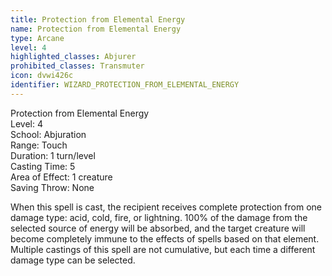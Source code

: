 ```yaml
---
title: Protection from Elemental Energy
name: Protection from Elemental Energy
type: Arcane
level: 4
highlighted_classes: Abjurer
prohibited_classes: Transmuter
icon: dvwi426c
identifier: WIZARD_PROTECTION_FROM_ELEMENTAL_ENERGY
---
```

Protection from Elemental Energy  
Level: 4  
School: Abjuration  
Range: Touch  
Duration: 1 turn/level  
Casting Time: 5  
Area of Effect: 1 creature  
Saving Throw: None  
  
When this spell is cast, the recipient receives complete protection from one damage type: acid, cold, fire, or lightning. 100% of the damage from the selected source of energy will be absorbed, and the target creature will become completely immune to the effects of spells based on that element. Multiple castings of this spell are not cumulative, but each time a different damage type can be selected.  
